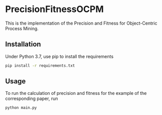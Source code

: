 # PrecisionFitnessOCPM
This is the implementation of the Precision and Fitness for Object-Centric Process Mining.
## Installation
Under Python 3.7, use pip to install the requirements
```bash
pip install -r requirements.txt
```

## Usage
To run the calculation of precision and fitness for the example of the corresponding paper, run 
```bash
python main.py
```
